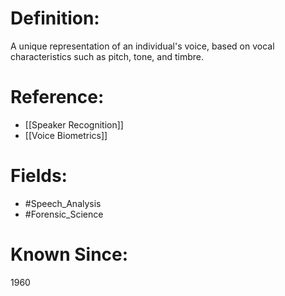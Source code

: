 

# Definition:
A unique representation of an individual's voice, based on vocal characteristics such as pitch, tone, and timbre.

# Reference:
- [[Speaker Recognition]]
- [[Voice Biometrics]]

# Fields: 
- #Speech_Analysis
- #Forensic_Science

# Known Since:
1960

